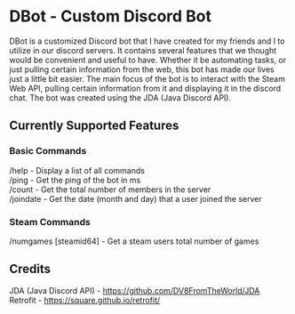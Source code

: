 # DBot - Custom Discord Bot
DBot is a customized Discord bot that I have created for my friends and I to utilize in our discord servers. It contains several features that we thought would be convenient and useful to have. Whether it be automating tasks, or just pulling certain information from the web, this bot has made our lives just a little bit easier. The main focus of the bot is to interact with the Steam Web API, pulling certain information from it and displaying it in the discord chat. The bot was created using the JDA (Java Discord API).

## Currently Supported Features

### Basic Commands

/help - Display a list of all commands  
/ping - Get the ping of the bot in ms   
/count - Get the total number of members in the server  
/joindate - Get the date (month and day) that a user joined the server

### Steam Commands

/numgames [steamid64] - Get a steam users total number of games

## Credits

JDA (Java Discord API) - https://github.com/DV8FromTheWorld/JDA   
Retrofit - https://square.github.io/retrofit/ 


